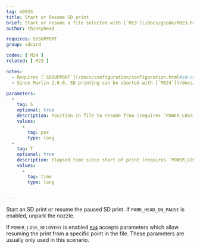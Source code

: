 ```yaml
---
tag: m0024
title: Start or Resume SD print
brief: Start or resume a file selected with [`M23`](/docs/gcode/M023.html)
author: thinkyhead

requires: SDSUPPORT
group: sdcard

codes: [ M24 ]
related: [ M23 ]

notes:
  - Requires [`SDSUPPORT`](/docs/configuration/configuration.html#sd-card)
  - Since Marlin 2.0.0, SD printing can be aborted with [`M524`](/docs/gcode/M524.html).

parameters:
  -
    tag: S
    optional: true
    description: Position in file to resume from (requires `POWER_LOSS_RECOVERY`)
    values:
      -
        tag: pos
        type: long
  -
    tag: T
    optional: true
    description: Elapsed time since start of print (requires `POWER_LOSS_RECOVERY`)
    values:
      -
        tag: time
        type: long


---
```


Start an SD print or resume the paused SD print. If `PARK_HEAD_ON_PAUSE` is enabled, unpark the nozzle.

If `POWER_LOSS_RECOVERY` is enabled [`M24`](/docs/gcode/M024.html) accepts parameters which allow resuming the print from a specific point in the file. These parameters are usually only used in this scenario.
